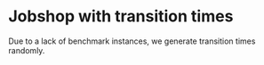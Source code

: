 # Jobshop with transition times

Due to a lack of benchmark instances, we generate transition times randomly.
